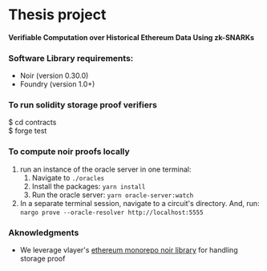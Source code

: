 # Thesis project
#### Verifiable Computation over Historical Ethereum Data Using zk-SNARKs

### Software Library requirements:
- Noir (version 0.30.0)
- Foundry (version 1.0+)

### To run solidity storage proof verifiers
$ cd contracts \
$ forge test

### To compute noir proofs locally
1. run an instance of the oracle server in one terminal:
   1. Navigate to `./oracles`
   2. Install the packages: `yarn install`
   3. Run the oracle server: `yarn oracle-server:watch`
2. In a separate terminal session, navigate to a circuit's directory.
  And, run: `nargo prove --oracle-resolver http://localhost:5555`

### Aknowledgments
- We leverage vlayer's [ethereum monorepo noir library](https://github.com/vlayer-xyz/monorepo) for handling storage proof
